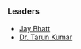 ### Leaders
* [Jay Bhatt](mailto:jay.bhatt@owasp.org)
* [Dr. Tarun Kumar](mailto:tarun.kumar@owasp.org)

